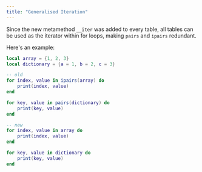 ```yaml
---
title: "Generalised Iteration"
---
```


Since the new metamethod `__iter` was added to every table, all tables can be used as the iterator within for loops, making `pairs` and `ipairs` redundant.

Here's an example:

```lua
local array = {1, 2, 3}
local dictionary = {a = 1, b = 2, c = 3}

-- old
for index, value in ipairs(array) do
    print(index, value)
end

for key, value in pairs(dictionary) do
    print(key, value)
end

-- new
for index, value in array do
    print(index, value)
end

for key, value in dictionary do
    print(key, value)
end
```
